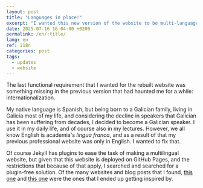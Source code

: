 ```yaml
---
layout: post
title: "Languages in place!"
excerpt: "I wanted this new version of the website to be multi-language."
date: 2025-07-16 16:04:00 +0200
permalink: /en/:title/
lang: en
ref: i18n
categories: post
tags:
  - updates
  - website
---
```

The last functional requirement that I wanted for the rebuilt website was something missing in the previous version that had haunted me for a while: internationalization.

My native language is Spanish, but being born to a Galician family, living in Galicia most of my life, and considering the decline in speakers that Galician has been suffering from decades, I decided to become a Galician speaker. I use it in my daily life, and of course also in my lectures. However, we all know English is academia's _lingua franca_, and as a result of that my previous professional website was only in English. I wanted to fix that.

Of course Jekyll has plugins to ease the task of making a multilingual website, but given that this website is deployed on GitHub Pages, and the restrictions that because of that apply, I searched and searched for a plugin-free solution. Of the many websites and blog posts that I found, [this one][jpallares] and [this one][slee333] were the ones that I ended up getting inspired by.

[jpallares]: https://juan.pallares.me/configure-jekyll-multi-language-without-plugin/
[slee333]: https://slee333.github.io/en/learning/jekyll-multilang-without-plugin/
